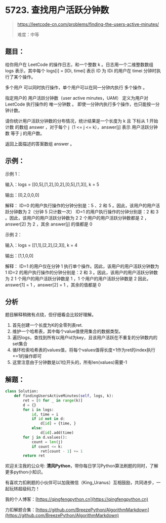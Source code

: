 # 5723. 查找用户活跃分钟数
> https://leetcode-cn.com/problems/finding-the-users-active-minutes/
> 
> 难度：中等

## 题目：

给你用户在 LeetCode 的操作日志，和一个整数 k 。日志用一个二维整数数组 logs 表示，其中每个 logs[i] = [IDi, timei] 表示 ID 为 IDi 的用户在 timei 分钟时执行了某个操作。

多个用户 可以同时执行操作，单个用户可以在同一分钟内执行 多个操作 。

指定用户的 用户活跃分钟数（user active minutes，UAM） 定义为用户对 LeetCode 执行操作的 唯一分钟数 。 即使一分钟内执行多个操作，也只能按一分钟计数。

请你统计用户活跃分钟数的分布情况，统计结果是一个长度为 k 且 下标从 1 开始计数 的数组 answer ，对于每个 j（1 <= j <= k），answer[j] 表示 用户活跃分钟数 等于 j 的用户数。

返回上面描述的答案数组 answer 。

## 示例：
示例 1：

输入：logs = [[0,5],[1,2],[0,2],[0,5],[1,3]], k = 5

输出：[0,2,0,0,0]

解释：
ID=0 的用户执行操作的分钟分别是：5 、2 和 5 。因此，该用户的用户活跃分钟数为 2（分钟 5 只计数一次）
ID=1 的用户执行操作的分钟分别是：2 和 3 。因此，该用户的用户活跃分钟数为 2
2 个用户的用户活跃分钟数都是 2 ，answer[2] 为 2 ，其余 answer[j] 的值都是 0

示例 2：

输入：logs = [[1,1],[2,2],[2,3]], k = 4

输出：[1,1,0,0]

解释：
ID=1 的用户仅在分钟 1 执行单个操作。因此，该用户的用户活跃分钟数为 1
ID=2 的用户执行操作的分钟分别是：2 和 3 。因此，该用户的用户活跃分钟数为 2
1 个用户的用户活跃分钟数是 1 ，1 个用户的用户活跃分钟数是 2 
因此，answer[1] = 1 ，answer[2] = 1 ，其余的值都是 0

## 分析

题目解释稍微有点绕，但仔细看会比较好理解。
1. 首先创建一个长度为K的全零列表ret.
2. 维护一个哈希表，其中每个value值使用集合的数据类型。
3. 遍历logs，查找到所有以用户id为key，且该用户活跃在不重复的分钟数内的set集合
4. 循环检索哈希表的values值，将每个values值得长度+1作为ret的index执行+=1的操作即可
5. 这里注意由于分钟数是以1位开头的，所有len(values)需要-1


## 解题：

```python
class Solution:
    def findingUsersActiveMinutes(self, logs, k):
        ret = [0 for _ in range(k)]
        d = {}
        for i in logs:
            id, time = i
            if id not in d:
                d[id] = {time, }
            else:
                d[id].add(time)
        for j in d.values():
            count = len(j)
            if count <= k:
                ret[count - 1] += 1
        return ret
```

欢迎关注我的公众号: **清风Python**，带你每日学习Python算法刷题的同时，了解更多python小知识。

有喜欢力扣刷题的小伙伴可以加我微信（King_Uranus）互相鼓励，共同进步，一起玩转超级码力！

我的个人博客：[https://qingfengpython.cn](https://qingfengpython.cn)

力扣解题合集：[https://github.com/BreezePython/AlgorithmMarkdown](https://github.com/BreezePython/AlgorithmMarkdown)
